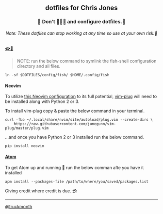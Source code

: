 <h2 align="center">dotfiles for Chris Jones</h2>

<h3 align="center">🚨 Don't 🍺🍺🍺 and configure dotfiles.🚨</h3>

<h6 align="center">Note: These dotfiles can stop working at any time so use at your own risk.😬</h6>

#### [🐟🐚](https://github.com/fish-shell/fish-shell)

> NOTE: run the below command to symlink the fish-shell configuration directory and all files.

```shell
ln -sf $DOTFILES/config/fish/ $HOME/.config/fish
```

#### Neovim

To utilize [this Neovim configuration](https://github.com/ipatch/dotfiles/blob/master/config/nvim/init.vim) to its full potential, [vim-plug](https://github.com/junegunn/vim-plug) will need to be installed along with Python 2 or 3.

To install vim-plug copy & paste the below command in your terminal.

```shell
curl -fLo ~/.local/share/nvim/site/autoload/plug.vim --create-dirs \
    https://raw.githubusercontent.com/junegunn/vim-plug/master/plug.vim
```

...and once you have Python 2 or 3 installed run the below command.

```shell
pip install neovim
```

#### [Atom](http://atom.io)

To get Atom up and running 🏃 run the below comman afte you have it installed<br />

```shell
apm install --packages-file /path/to/where/you/saved/packages.list
```
<p>Giving credit where credit is due. <a href="https://discuss.atom.io/t/how-to-backup-all-your-settings/15674/3">💳</a></p>

---
[@truckmonth](https://twitter.com/truckmonth)

